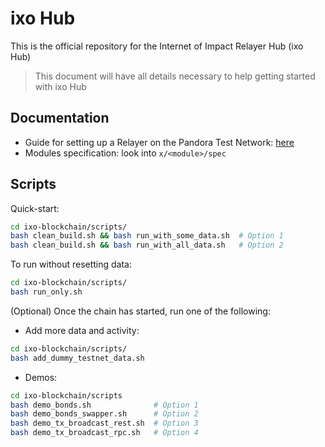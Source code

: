 # ixo Hub
 
This is the official repository for the Internet of Impact Relayer Hub (ixo Hub)

> This document will have all details necessary to help getting started with ixo Hub

## Documentation
- Guide for setting up a Relayer on the Pandora Test Network: [here](https://github.com/ixofoundation/docs/blob/master/developer-tools/test-networks/join-a-test-network.md)
- Modules specification: look into `x/<module>/spec`

## Scripts
Quick-start:
```bash
cd ixo-blockchain/scripts/
bash clean_build.sh && bash run_with_some_data.sh  # Option 1
bash clean_build.sh && bash run_with_all_data.sh   # Option 2
```

To run without resetting data:
```bash
cd ixo-blockchain/scripts/
bash run_only.sh
```

(Optional) Once the chain has started, run one of the following:

- Add more data and activity:
```bash
cd ixo-blockchain/scripts/
bash add_dummy_testnet_data.sh
```

- Demos:
```bash
cd ixo-blockchain/scripts
bash demo_bonds.sh              # Option 1
bash demo_bonds_swapper.sh      # Option 2
bash demo_tx_broadcast_rest.sh  # Option 3
bash demo_tx_broadcast_rpc.sh   # Option 4
```

